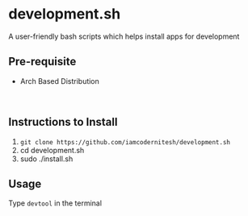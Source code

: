 # development.sh

A user-friendly bash scripts which helps install apps for development 

## Pre-requisite
* Arch Based Distribution
<br>

## Instructions to Install
1. `git clone https://github.com/iamcodernitesh/development.sh`
2. cd development.sh
3. sudo ./install.sh

## Usage
Type ```devtool``` in the terminal
